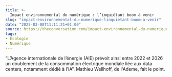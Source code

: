 ```yaml
---
title: >-
  Impact environnemental du numérique : l’inquiétant boom à venir
slug: "impact-environnemental-du-numerique-linquietant-boom-a-venir"
date: "2025-03-08T11:11:21+01:00"
source: https://theconversation.com/impact-environnemental-du-numerique-linquietant-boom-a-venir-247118
tags: 
- Écologie
- Numérique
---
```


“L’Agence internationale de l’énergie (AIE) prévoit ainsi entre 2022 et 2026 un doublement de la consommation électrique mondiale liée aux data centers, notamment dédié à l’IA”.
Mathieu Wellhoff, de l'Ademe, fait le point.